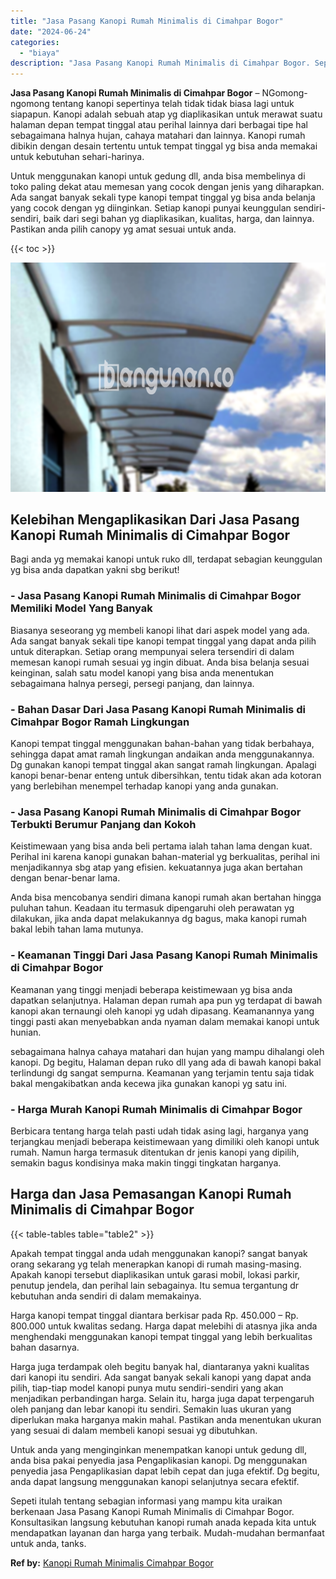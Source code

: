 ```yaml
---
title: "Jasa Pasang Kanopi Rumah Minimalis di Cimahpar Bogor"
date: "2024-06-24"
categories: 
  - "biaya"
description: "Jasa Pasang Kanopi Rumah Minimalis di Cimahpar Bogor. Sepeti itulah tentang sebagian informasi yang mampu kita uraikan berkenaan Jasa Pasang Kanopi Rumah Min..."
---
```


**Jasa Pasang Kanopi Rumah Minimalis di Cimahpar Bogor** – NGomong-ngomong tentang kanopi sepertinya telah tidak tidak biasa lagi untuk siapapun. Kanopi adalah sebuah atap yg diaplikasikan untuk merawat suatu halaman depan tempat tinggal atau perihal lainnya dari berbagai tipe hal sebagaimana halnya hujan, cahaya matahari dan lainnya. Kanopi rumah dibikin dengan desain tertentu untuk tempat tinggal yg bisa anda memakai untuk kebutuhan sehari-harinya.

Untuk menggunakan kanopi untuk gedung dll, anda bisa membelinya di toko paling dekat atau memesan yang cocok dengan jenis yang diharapkan. Ada sangat banyak sekali type kanopi tempat tinggal yg bisa anda belanja yang cocok dengan yg diinginkan. Setiap kanopi punyai keunggulan sendiri-sendiri, baik dari segi bahan yg diaplikasikan, kualitas, harga, dan lainnya. Pastikan anda pilih canopy yg amat sesuai untuk anda.

{{< toc >}}

![Jasa Pasang Kanopi Rumah Minimalis di Cimahpar Bogor](/images/harga-kanopi-minimalis-21.png)

## Kelebihan Mengaplikasikan Dari Jasa Pasang Kanopi Rumah Minimalis di Cimahpar Bogor

Bagi anda yg memakai kanopi untuk ruko dll, terdapat sebagian keunggulan yg bisa anda dapatkan yakni sbg berikut!

### \- Jasa Pasang Kanopi Rumah Minimalis di Cimahpar Bogor Memiliki Model Yang Banyak

Biasanya seseorang yg membeli kanopi lihat dari aspek model yang ada. Ada sangat banyak sekali tipe kanopi tempat tinggal yang dapat anda pilih untuk diterapkan. Setiap orang mempunyai selera tersendiri di dalam memesan kanopi rumah sesuai yg ingin dibuat. Anda bisa belanja sesuai keinginan, salah satu model kanopi yang bisa anda menentukan sebagaimana halnya persegi, persegi panjang, dan lainnya.

### \- Bahan Dasar Dari Jasa Pasang Kanopi Rumah Minimalis di Cimahpar Bogor Ramah Lingkungan

Kanopi tempat tinggal menggunakan bahan-bahan yang tidak berbahaya, sehingga dapat amat ramah lingkungan andaikan anda menggunakannya. Dg gunakan kanopi tempat tinggal akan sangat ramah lingkungan. Apalagi kanopi benar-benar enteng untuk dibersihkan, tentu tidak akan ada kotoran yang berlebihan menempel terhadap kanopi yang anda gunakan.

### \- Jasa Pasang Kanopi Rumah Minimalis di Cimahpar Bogor Terbukti Berumur Panjang dan Kokoh

Keistimewaan yang bisa anda beli pertama ialah tahan lama dengan kuat. Perihal ini karena kanopi gunakan bahan-material yg berkualitas, perihal ini menjadikannya sbg atap yang efisien. kekuatannya juga akan bertahan dengan benar-benar lama.

Anda bisa mencobanya sendiri dimana kanopi rumah akan bertahan hingga puluhan tahun. Keadaan itu termasuk dipengaruhi oleh perawatan yg dilakukan, jika anda dapat melakukannya dg bagus, maka kanopi rumah bakal lebih tahan lama mutunya.

### \- Keamanan Tinggi Dari Jasa Pasang Kanopi Rumah Minimalis di Cimahpar Bogor

Keamanan yang tinggi menjadi beberapa keistimewaan yg bisa anda dapatkan selanjutnya. Halaman depan rumah apa pun yg terdapat di bawah kanopi akan ternaungi oleh kanopi yg udah dipasang. Keamanannya yang tinggi pasti akan menyebabkan anda nyaman dalam memakai kanopi untuk hunian.

sebagaimana halnya cahaya matahari dan hujan yang mampu dihalangi oleh kanopi. Dg begitu, Halaman depan ruko dll yang ada di bawah kanopi bakal terlindungi dg sangat sempurna. Keamanan yang terjamin tentu saja tidak bakal mengakibatkan anda kecewa jika gunakan kanopi yg satu ini.

### \- Harga Murah Kanopi Rumah Minimalis di Cimahpar Bogor

Berbicara tentang harga telah pasti udah tidak asing lagi, harganya yang terjangkau menjadi beberapa keistimewaan yang dimiliki oleh kanopi untuk rumah. Namun harga termasuk ditentukan dr jenis kanopi yang dipilih, semakin bagus kondisinya maka makin tinggi tingkatan harganya.

## Harga dan Jasa Pemasangan Kanopi Rumah Minimalis di Cimahpar Bogor

{{< table-tables table="table2" >}}

Apakah tempat tinggal anda udah menggunakan kanopi? sangat banyak orang sekarang yg telah menerapkan kanopi di rumah masing-masing. Apakah kanopi tersebut diaplikasikan untuk garasi mobil, lokasi parkir, penutup jendela, dan perihal lain sebagainya. Itu semua tergantung dr kebutuhan anda sendiri di dalam memakainya.

Harga kanopi tempat tinggal diantara berkisar pada Rp. 450.000 – Rp. 800.000 untuk kwalitas sedang. Harga dapat melebihi di atasnya jika anda menghendaki menggunakan kanopi tempat tinggal yang lebih berkualitas bahan dasarnya.

Harga juga terdampak oleh begitu banyak hal, diantaranya yakni kualitas dari kanopi itu sendiri. Ada sangat banyak sekali kanopi yang dapat anda pilih, tiap-tiap model kanopi punya mutu sendiri-sendiri yang akan menjadikan perbandingan harga. Selain itu, harga juga dapat terpengaruh oleh panjang dan lebar kanopi itu sendiri. Semakin luas ukuran yang diperlukan maka harganya makin mahal. Pastikan anda menentukan ukuran yang sesuai di dalam membeli kanopi sesuai yg dibutuhkan.

Untuk anda yang menginginkan menempatkan kanopi untuk gedung dll, anda bisa pakai penyedia jasa Pengaplikasian kanopi. Dg menggunakan penyedia jasa Pengaplikasian dapat lebih cepat dan juga efektif. Dg begitu, anda dapat langsung menggunakan kanopi selanjutnya secara efektif.

Sepeti itulah tentang sebagian informasi yang mampu kita uraikan berkenaan Jasa Pasang Kanopi Rumah Minimalis di Cimahpar Bogor. Konsultasikan langsung kebutuhan kanopi rumah anada kepada kita untuk mendapatkan layanan dan harga yang terbaik. Mudah-mudahan bermanfaat untuk anda, tanks.

**Ref by:**  [Kanopi Rumah Minimalis Cimahpar Bogor](https://id.wikipedia.org/wiki/Kanopi)
